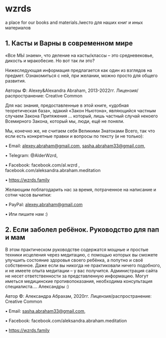 # wzrds
a place for our books and materials./место для наших книг и иных материалов

## 1. Касты и Варны в современном мире
«Все МЫ знаем», что деление на касты/классы – это средневековье, дикость и мракобесие. Но вот так ли это? 

Нижеследующая информация предлагается как один из взглядов на предмет. Ознакомиться с ней, при желании, можно просто для общего развития.  

Авторы ©: Alexey&Alexandra Abraham, 2013-2022гг. 
Лицензия/распространение: Creative Common

Для нас знания, предоставленные в этой книге, «удобная теоретическая база», эдакий «Закон Ньютона», являющийся частным случаем Закона Притяжения … который, лишь частный случай некоего Всемирного Закона, который мы, люди, ещё не поняли.

Мы, конечно же, не считаем себя Великими Знатоками Всего, так что если есть конкретные правки и вопросы по тексту (и не только): 

•	Email: 	alexey.abraham@gmail.com, sasha.abraham33@gmail.com,

•	Telegram:  	@AlderWzrd,

•	Facebook: 	facebook.com/al.wzrd , facebook.com/aleksandra.abraham.meditation

•	https://wzrds.family


Желающим поблагодарить нас за время, потраченное на написание и сотни часов вычитки:

•	PayPal:	alexey.abraham@gmail.com

•	Или пишите нам :)


## 2. Если заболел ребёнок. Руководство для пап и мам

В этом практическом руководстве содержатся мощные и простые
техники исцеления через медитацию, с помощью которых вы сможете
улучшить состояние здоровья своего ребёнка, а попутно и своё
собственное. Даже если вы никогда не практиковали ничего
подобного, и не имеете опыта медитации – у вас получится.
Администрация сайта не несет ответственности за представленную информацию. 
Могут иметься медицинские противопоказания, необходима консультация специалиста.... Александры :)



Автор ©: Александра Абрахам, 2020гг. 
Лицензия/распространение: Creative Common

•	Email: 	sasha.abraham33@gmail.com,

•	Facebook: 	facebook.com/aleksandra.abraham.meditation

•	https://wzrds.family




